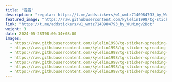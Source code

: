 ```yaml
---
title: "霾霾"
description: "regular: https://t.me/addstickers/w1_wmtz7140984793_by_WuMingv2Bot"
featured_image: "https://raw.githubusercontent.com/kylelin1998/tg-sticker-spreading-worldwide-images/main/img/79ebc90a-b160-4f11-ac90-0f0861166d34.jpg"
link: "https://t.me/addstickers/w1_wmtz7140984793_by_WuMingv2Bot"
weight: 3
date: 2024-05-28T08:00:34+08:00
images:
  - https://raw.githubusercontent.com/kylelin1998/tg-sticker-spreading-worldwide-images/main/img/79ebc90a-b160-4f11-ac90-0f0861166d34.jpg
  - https://raw.githubusercontent.com/kylelin1998/tg-sticker-spreading-worldwide-images/main/img/6f033e0b-d4af-4483-9585-9a9665e04436.jpg
  - https://raw.githubusercontent.com/kylelin1998/tg-sticker-spreading-worldwide-images/main/img/ab4320f7-d4e9-4b47-81d8-7e89ce8691ea.jpg
  - https://raw.githubusercontent.com/kylelin1998/tg-sticker-spreading-worldwide-images/main/img/fc5e411b-dd4d-480c-abe7-88da028f06a1.jpg
  - https://raw.githubusercontent.com/kylelin1998/tg-sticker-spreading-worldwide-images/main/img/57ea416c-f41e-4111-b83c-5289eed4a31e.jpg
  - https://raw.githubusercontent.com/kylelin1998/tg-sticker-spreading-worldwide-images/main/img/c248163c-3dda-4b1f-9148-18d8e92f7473.jpg
  - https://raw.githubusercontent.com/kylelin1998/tg-sticker-spreading-worldwide-images/main/img/ca3c99de-086c-4ecf-ba36-091e3dc0491a.jpg
---
```

